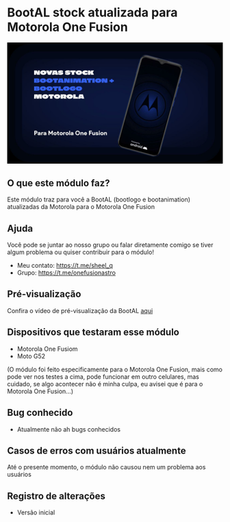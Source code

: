 # BootAL stock atualizada para Motorola One Fusion

![](https://raw.githubusercontent.com/Sheelq/Magisk_Modulo_CBALMAMOF/main/release/IMG_20240203_153223_040.jpg)

## O que este módulo faz? ##
Este módulo traz para você a BootAL (bootlogo e bootanimation) atualizadas da Motorola para o Motorola One Fusion

## Ajuda ##
Você pode se juntar ao nosso grupo ou falar diretamente comigo se tiver algum problema ou quiser contribuir para o módulo!

* Meu contato: https://t.me/sheel_q
* Grupo: https://t.me/onefusionastro

## Pré-visualização ##
Confira o vídeo de pré-visualização da BootAL [aqui](https://t.me/sheel_qfiles/2)

## Dispositivos que testaram esse módulo ##
* Motorola One Fusiom
* Moto G52

(O módulo foi feito especificamente para o Motorola One Fusion, mais como pode ver nos testes a cima, pode funcionar em outro celulares, mas cuidado, se algo acontecer não é minha culpa, eu avisei que é para o Motorola One Fusion...)

## Bug conhecido ##
* Atualmente não ah bugs conhecidos

## Casos de erros com usuários atualmente ##
Até o presente momento, o módulo não causou nem um problema aos usuários

## Registro de alterações ##
* Versão inicial
